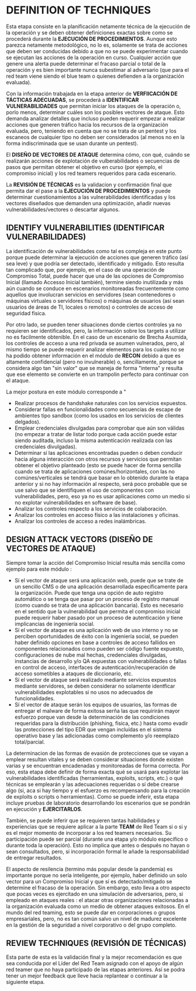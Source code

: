 # DEFINITION OF TECHNIQUES

Esta etapa consiste en la planificación netamente técnica de la ejecución de la operación y se deben obtener definiciones exactas sobre como se procederá durante la **EJECUCIÓN DE PROCEDIMIENTOS**.
Aunque esto parezca netamente metodológico, no lo es, solamente se trata de acciones que deben ser conducidas debido a que no se puede experimentar cuando se ejecutan las acciones de la operación en curso.  Cualquier acción que genere una alerta puede determinar el fracaso parcial o total de la operación y es bien importante nunca subestimar al adversario (que para el red team viene siendo el blue team o quienes defienden a la organización evaluada).

Con la información trabajada en la etapa anterior de **VERFIICACIÓN DE TÁCTICAS ADECUADAS**, se procederá a **IDENTIFICAR VULNERABILIDADES** que permitan iniciar los ataques de la operación o, porlo menos, determinar cuáles son los posibles vectores de ataque.
Esto demanda analizar detalles que incluso pueden requerir empezar a realizar acciones que generen tráfico hacia los recursos de la organización evaluada, pero, teniendo en cuenta que no se trata de un pentest y los escaneos de cualquier tipo no deben ser considerados (al menos no en la forma indiscriminada que se usan durante un pentest).

El **DISEÑO DE VECTORES DE ATAQUE** determina cómo, con qué, cuándo se realizarán acciones de explotación de vulberabilidades o secuencias de pasos que permitan obtener el objetivo en curso (por ejemplo, el compromiso inicial) y los red teamers requeridos para cada escenario.

La **REVISIÓN DE TÉCNICAS** es la validacíon y confirmación final que permita dar el pase a la **EJECUCIÓN DE PROCEDIMIENTOS** y puede determinar cuestionamientos a las vulnerabilidades identificadas y los vectores diseñados que demanden una optimización, añadir nuevas vulnerabilidades/vectores o descartar algunos.

## IDENTIFY VULNERABILITIES (IDENTIFICAR VULNERABILIDADES)

La identificación de vulnerabilidades como tal es compleja en este punto porque puede determinar la ejecución de acciones que generen tráfico (así sea leve) y que podría ser detectado, identificado y mitigado.
Esto resulta tan complicado que, por ejemplo, en el caso de una operación de Compromiso Total, puede hacer que una de las opciones de Compromiso Inicial (llamado Accesso Inicial también), termine siendo inutilizada y más aún cuando se conduce en escenarios monitoreadas frecuentemente como aquellos que involucran servicios en servidores (sean contenedores o máquinas virtuales o servidores físicos) o máquinas de usuarios (así sean usuarios de áreas de TI, locales o remotos) o controles de acceso de seguridad física.

Por otro lado, se pueden tener situaciones donde ciertos controles ya no requieren ser identificados, pero, la información sobre los targets a utilizar no es facilmente obtenible.  En el caso de un escenario de Brecha Asumida, los controles de acceso a una red privada se asumen vulnerados, pero, al mismo tiempo se puede requerir analizar elementos para los cuales no se ha podido obtener información en el módulo de **RECON** debido a que es altamente confidencial (pero no invulnerable) o, sencillamente, porque se considera algo tan "sin valor" que se maneja de forma "interna" y resulta que ese elemento se convierte en un trampolin perfecto para continuar con el ataque.

La mejor postura en este módulo corresponde a "
- Realizar procesos de handshake naturales con los servicios expuestos.
- Considerar fallas en funcionalidades como secuencias de escape de ambientes tipo sandbox (como los usados en los servicios de clientes delgados).
- Emplear credenciales divulgadas para comprobar que aún son válidas (no empezar a tratar de listar todo porque cada acción puede estar siendo auditada, incluso la misma autenticación realizada con las credenciales divulgadas).
- Determinar sí las aplicaciones encontradas pueden o deben conducir hacia alguna interacción con otros recursos y servicios que permitan obtener el objetivo planteado (esto se puede hacer de forma sencilla cuando se trata de aplicaciones comúnes/horizontales, con las no comúnes/verticales se tendrá que basar en lo obtenido durante la etapa anterior y si no hay información al respecto, será poco probable que se use salvo que se identifiquen el uso de componentes con vulnerabilidades, pero, eso ya no es usar aplicaciones como un medio si no explotar vulnerabilidades en software de base).
- Analizar los controles respecto a los servicios de colaboración.
- Analizar los controles en acceso físico a las instalaciones y oficinas.
- Analizar los controles de acceso a redes inalámbricas.

## DESIGN ATTACK VECTORS (DISEÑO DE VECTORES DE ATAQUE)

Siempre tomar la acción del Compromiso Inicial resulta más sencilla como ejemplo para este módulo :

- Sí el vector de ataque será una aplicación web, puede que se trate de un sencillo CMS o de una aplicación desarrollada específicamente para la organización.  Puede que tenga una opción de auto registro automático o se tenga que pasar por un proceso de registro manual (como cuando se trata de una aplicación bancaria). Esto es necesario en el sentido que la vulnerabilidad que permita el compromiso inicial puede requerir haber pasado por un proceso de autenticación y tiene implicancias de ingeniería social.
- Sí el vector de ataque es una aplicación web de uso interno y no se perciben oportunidades de éxito con la ingeniería social, se pueden haber definido opciones en base a controles de acceso fallidos en componentes relacionados como pueden ser código fuente expuesto, configuraciones de nube mal hechas, credenciales divulgadas, instancias de desarrollo y/o QA expuestas con vulnerabilidades o fallas en control de acceso, interfaces de autenticación/recuperación de acceso sometibles a ataques de diccionario, etc.
- Sí el vector de ataque será realizado mediante servicios expuestos mediante servidores, se deben considerar no solamente identficar vulnerabilidades explotables si no usos no adecuados de funcionalidades.
- Sí el vector de ataque serán los equipos de usuarios, las formas de entregar el malware de forma exitosa serña las que requirirán mayor esfuerzo porque van desde la determinación de las condiciones requeridas para la distribución (phishing, fisica, etc.) hasta como evadir las protecciones del tipo EDR que vengan incluídas en el sistema operativo base y las adicionadas como complemento y/o reemplazo total/parcial.

La determinacion de las formas de evasión de protecciones que se vayan a emplear resultan vitales y se deben considerar situaciones donde existen varias y se encuentran encadenadas y monitoreadas de forma correcta.
Por eso, esta etapa debe definir de forma exacta qué se usará para explotar las vulnerabilidades identificadas (herramientas, exploits, scripts, etc.) o qué técnicas se emplearán y las adecuaciones requeridas o sí debe crearse algo (si, aca si hay tiempo y el esfuerzo es recompensando para la creación de exploits o scripts o herramientas).
Como se puede inferir, esta etapa incluye pruebas de laboratorio desarrollando los escenarios que se pondrán en ejecución y **EJERCITARLOS**.

También, se puede inferir que se requieren tantas habilidades y experiencias que se requiere aplicar a la parte **TEAM** de Red Team si o si y es el mejor momento de incorporar a los red teamers necesarios.  Su participación puede ser parcial (durante una etapa y/o módulo específico o durante toda la operación).
Esto no implica que antes o después no hayan o sean consultados, pero, si incorporación formal le añade la responsabilidad de entregar resultados.

El aspecto de resilencia (termino más popular desde la pandemia) es importante porque no sería inteligente, por ejemplo, haber definido un solo vector para un Compromiso Inicial y que sí es detectado/mitigado se determine el fracaso de la operación.
Sin embargo, esto lleva a otro aspecto que pocas veces es ejercitado en una simulación de adversarios, pero, si empleado en ataques reales : el atacar otras organizaciones relacionadas a la organización evaluada como un medio de obtener ataques exitosos.  En el mundo del red teaming, esto se puede dar en corporaciones o grupos empresariales, pero, no es tan común salvo un nivel de madurez excelente en la gestión de la seguridad a nivel corporativo o del grupo completo.

## REVIEW TECHNIQUES (REVISIÓN DE TÉCNICAS)

Esta parte de esta es la validación final y la mejor recomendación es que sea conducida por el Líder del Red Team asignado con el apoyo de algún red teamer que no haya participado de las etapas anteriores.
Así se podra tener un mejor feedback que lleve hacia replantear o continuar a la siguiente etapa.
